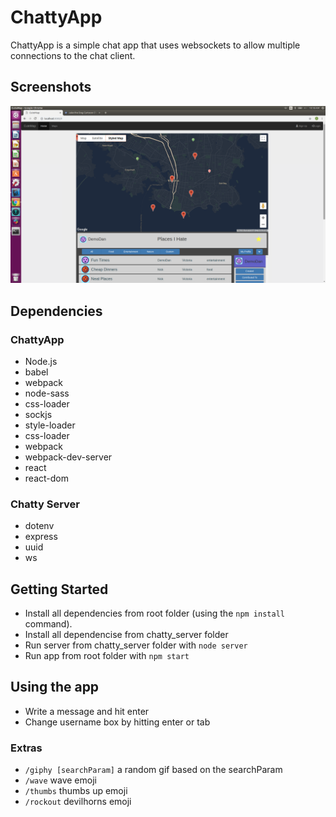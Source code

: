 # ChattyApp

ChattyApp is a simple chat app that uses websockets to allow multiple connections
to the chat client.

## Screenshots
!["Screenshot of ChattyApp: "](https://github.com/dleard/wiki-map/blob/master/mapwithpoints.png)

## Dependencies

### ChattyApp

- Node.js
- babel
- webpack
- node-sass
- css-loader
- sockjs
- style-loader
- css-loader
- webpack
- webpack-dev-server
- react
- react-dom

### Chatty Server

- dotenv
- express
- uuid
- ws

## Getting Started

- Install all dependencies from root folder (using the `npm install` command).
- Install all dependencise from chatty_server folder
- Run server from chatty_server folder with `node server`
- Run app from root folder with `npm start`

## Using the app

- Write a message and hit enter
- Change username box by hitting enter or tab

### Extras

- `/giphy [searchParam]`  a random gif based on the searchParam
- `/wave`  wave emoji
- `/thumbs`  thumbs up emoji
- `/rockout`  devilhorns emoji
